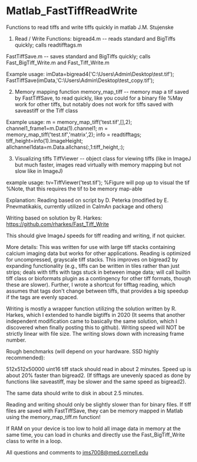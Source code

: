 # Matlab_FastTiffReadWrite
 Functions to read tiffs and write tiffs quickly in matlab
 J.M. Stujenske

 1. Read / Write Functions:
bigread4.m -- reads standard and BigTiffs quickly; calls readtifftags.m

FastTiffSave.m -- saves standard and BigTiffs quickly; calls Fast_BigTiff_Write.m and Fast_Tiff_Write.m

Example usage:
imData=bigread4('C:\Users\Admin\Desktop\test.tif');
FastTiffSave(imData,'C:\Users\Admin\Desktop\test_copy.tif');

2. Memory mapping function
memory_map_tiff -- memory map a tif saved by FastTiffSave, to read quickly, like you could for a binary file
%May work for other tiffs, but notably does not work for tiffs saved with saveastiff or the Tiff class

Example usage:
m = memory_map_tiff('test.tif',[],2);
channel1_frame1=m.Data(1).channel1;
m = memory_map_tiff('test.tif','matrix',2);
info = readtifftags;
tiff_height=info(1).ImageHeight;
allchannel1data=m.Data.allchans(:,1:tiff_height,:);

3. Visualizing tiffs
TiffViewer -- object class for viewing tiffs (like in ImageJ but much faster, images read virtually with memory mapping but not slow like in ImageJ)

example usage:
tv=TiffViewer('test.tif'); %Figure will pop up to visual the tif
%Note, that this requires the tif to be memory map-able

Explanation:
Reading based on script by D. Peterka (modified by E. Pnevmatikakis, currently utilized in CaImAn package and others)

Writing based on solution by R. Harkes:
https://github.com/rharkes/Fast_Tiff_Write

This should give ImageJ speeds for tiff reading and writing, if not quicker.

More details:
This was written for use with large tiff stacks containing calcium imaging data but works for other applications.
Reading is optimized for uncompressed, grayscale tiff stacks. This improves on bigread2 by expanding functionality (e.g., tiffs can be written in tiles rather than just strips; deals with tiffs with tags stuck in between image data; will call builtin tiff class or bioformats plugin as a contingency for other tiff formats, though these are slower).
Further, I wrote a shortcut for tifftag reading, which assumes that tags don't change between tiffs, that provides a big speedup if the tags are evenly spaced.

Writing is mostly a wrapper function utilizing the solution written by R. Harkes, which I extended to handle bigtiffs in 2020 (It seems that another independent modification came to basically the same solution, which I discovered when finally posting this to github).
Writing speed will NOT be strictly linear with file size. The writing slows down with increasing frame number.

Rough benchmarks (will depend on your hardware. SSD highly recommended):

512x512x50000 uint16 tiff stack should read in about 2 minutes. Speed up is about 20% faster than bigread2.
(If tifftags are unevenly spaced as done by functions like saveastiff, may be slower and the same speed as bigread2).

The same data should write to disk in about 2.5 minutes.

Reading and writing should only be slightly slower than for binary files.
If tiff files are saved with FastTiffSave, they can be memory mapped in Matlab using the memory_map_tiff.m function!

If RAM on your device is too low to hold all image data in memory at the same time, you can load in chunks and directly use the
Fast_BigTiff_Write class to write in a loop.

All questions and comments to jms7008@med.cornell.edu
